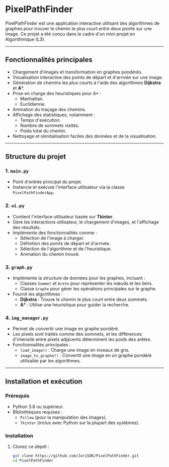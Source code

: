 # PixelPathFinder

PixelPathFinder est une application interactive utilisant des algorithmes de graphes pour trouver le chemin le plus court entre deux points sur une image. Ce projet a été conçu dans le cadre d'un mini-projet en Algorithmique (L3).

---

## Fonctionnalités principales

- Chargement d'images et transformation en graphes pondérés.
- Visualisation interactive des points de départ et d'arrivée sur une image.
- Génération de chemins les plus courts à l'aide des algorithmes **Dijkstra** et **A***.
- Prise en charge des heuristiques pour A* :
  - Manhattan.
  - Euclidienne.
- Animation du traçage des chemins.
- Affichage des statistiques, notamment :
  - Temps d'exécution.
  - Nombre de sommets visités.
  - Poids total du chemin.
- Nettoyage et réinitialisation faciles des données et de la visualisation.

---

## Structure du projet

### 1. `main.py`
- Point d'entrée principal du projet.
- Instancie et exécute l'interface utilisateur via la classe `PixelPathFinderApp`.

### 2. `ui.py`
- Contient l'interface utilisateur basée sur **Tkinter**.
- Gère les interactions utilisateur, le chargement d'images, et l'affichage des résultats.
- Implémente des fonctionnalités comme :
  - Sélection de l'image à charger.
  - Définition des points de départ et d'arrivée.
  - Sélection de l'algorithme et de l'heuristique.
  - Animation du chemin trouvé.

### 3. `graph.py`
- Implémente la structure de données pour les graphes, incluant :
  - Classes `Sommet` et `Arete` pour représenter les nœuds et les liens.
  - Classe `Graphe` pour gérer les opérations principales sur le graphe.
- Fournit les algorithmes :
  - **Dijkstra** : Trouve le chemin le plus court entre deux sommets.
  - **A*** : Utilise une heuristique pour guider la recherche.

### 4. `img_manager.py`
- Permet de convertir une image en graphe pondéré.
- Les pixels sont traités comme des sommets, et les différences d'intensité entre pixels adjacents déterminent les poids des arêtes.
- Fonctionnalités principales :
  - `load_image()` : Charge une image en niveaux de gris.
  - `image_to_graphe()` : Convertit une image en un graphe pondéré utilisable par les algorithmes.

---

## Installation et exécution

### Prérequis

- Python 3.8 ou supérieur.
- Bibliothèques requises :
  - `Pillow` (pour la manipulation des images).
  - `Tkinter` (inclus avec Python sur la plupart des systèmes).

### Installation

1. Clonez ce dépôt :
   ```bash
   git clone https://github.com/JuriSOK/PixelPathFinder.git
   cd PixelPathFinder
